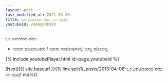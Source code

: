 ```yaml
---
layout: post
last_modified_at: 2021-03-30
title: ಓಂ ಎಮುಗಯ ನಮಃ ೧೧ ಟೈಮ್ಸ್
youtubeId: vmAAqX0F8I0
---
```

 
 
 ಓಂ ಎಮುಗಯ ನಮಃ  
 
 -  ಯಾರು ಮುಖರಹಿತರು / ಯಾರು ಸಂತೋಷಗಳಲ್ಲಿ ಆಸಕ್ತಿ ಹೊಂದಿಲ್ಲ 
 
  
 
  
 
 
 
 
 
 


{% include youtubePlayer.html id=page.youtubeId %}
 
[Next]({{ site.baseurl }}{% link  split1/_posts/2013-04-08-ಓಂ ವಿಮೋಚನಯ ನಮಃ ೧೧ ಟೈಮ್ಸ್.md%})
 
